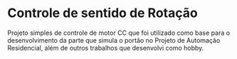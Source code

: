 # Controle de sentido de Rotação 

Projeto simples de controle de motor CC que foi utilizado como base para o desenvolvimento da parte que simula o portão no Projeto de Automação Residencial, além de outros trabalhos que desenvolvi como hobby.

